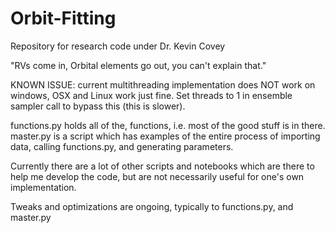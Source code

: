 # Orbit-Fitting
Repository for research code under Dr. Kevin Covey

"RVs come in, Orbital elements go out, you can't explain that."

KNOWN ISSUE: current multithreading implementation does NOT work on windows, OSX and Linux work just fine.
  Set threads to 1 in ensemble sampler call to bypass this (this is slower).

functions.py holds all of the, functions, i.e. most of the good stuff is in there. master.py is a script which has examples of the entire process of importing data, calling functions.py, and generating parameters.

Currently there are a lot of other scripts and notebooks which are there to help me develop the code, but are not necessarily useful for one's own implementation.

Tweaks and optimizations are ongoing, typically to functions.py, and master.py
